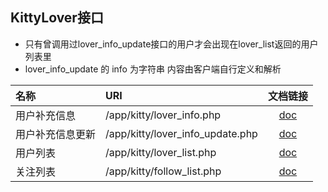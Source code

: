 ## KittyLover接口

* 只有曾调用过lover_info_update接口的用户才会出现在lover_list返回的用户列表里
* lover_info_update 的 info 为字符串 内容由客户端自行定义和解析

| 名称 | URI | 文档链接 |
| :----- | :----| :----: |
|用户补充信息| /app/kitty/lover_info.php |[doc](lover_info.md)|
|用户补充信息更新| /app/kitty/lover_info_update.php |[doc](lover_info_update.md)|
|用户列表| /app/kitty/lover_list.php |[doc](lover_list.md)|
|关注列表| /app/kitty/follow_list.php |[doc](follow_list.md)|
